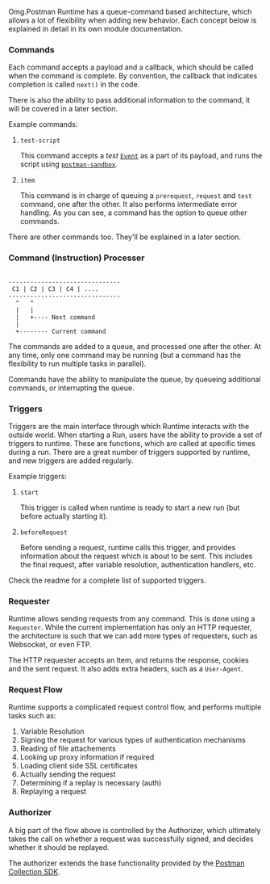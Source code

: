 Omg.Postman Runtime has a queue-command based architecture, which allows a lot of flexibility
when adding new behavior. Each concept below is explained in detail in its own module documentation.

### Commands

Each command accepts a payload and a callback, which should be called when the command is complete. 
By convention, the callback that indicates completion is called `next()` in the code.

There is also the ability to pass additional information to the command, it will be covered in a 
later section.

Example commands:

1. `test-script`

    This command accepts a _test_ [`Event`](http://www.postmanlabs.com/postman-collection/Event.html) as a part 
    of its payload, and runs the script using [`postman-sandbox`](https://github.com/postmanlabs/postman-sandbox).

2. `item`

    This command is in charge of queuing a `prerequest`, `request` and `test` command, one after the other. It also
    performs intermediate error handling. As you can see, a command has the option to queue other commands.

There are other commands too. They'll be explained in a later section.

### Command (Instruction) Processer

```text

-------------------------------
 C1 | C2 | C3 | C4 | ....
-------------------------------
  ^   ^
  |   |
  |   +---- Next command
  |
  +-------- Current command
```

The commands are added to a queue, and processed one after the other. At any time, 
only one command may be running (but a command has the flexibility to run multiple tasks
in parallel).

Commands have the ability to manipulate the queue, by queueing additional commands, or interrupting the
queue. 

### Triggers

Triggers are the main interface through which Runtime interacts with the outside world. When starting a Run,
users have the ability to provide a set of triggers to runtime. These are functions, which are called at specific
times during a run. There are a great number of triggers supported by runtime, and new triggers are added 
regularly.

Example triggers:

1.  `start`

    This trigger is called when runtime is ready to start a new run (but before actually starting it).
    
2. `beforeRequest`

    Before sending a request, runtime calls this trigger, and provides information about the request which is 
    about to be sent. This includes the final request, after variable resolution, authentication handlers, etc.
    
Check the readme for a complete list of supported triggers.

### Requester

Runtime allows sending requests from any command. This is done using a `Requester`. While the current implementation
has only an HTTP requester, the architecture is such that we can add more types of requesters, such as
Websocket, or even FTP. 

The HTTP requester accepts an Item, and returns the response, cookies and the sent request. It also adds
extra headers, such as a `User-Agent`.

### Request Flow

Runtime supports a complicated request control flow, and performs multiple tasks such as:

1. Variable Resolution
2. Signing the request for various types of authentication mechanisms
3. Reading of file attachements
4. Looking up proxy information if required
5. Loading client side SSL certificates
6. Actually sending the request
7. Determining if a replay is necessary (auth)
8. Replaying a request

### Authorizer

A big part of the flow above is controlled by the Authorizer, which ultimately takes the call on
whether a request was successfully signed, and decides whether it should be replayed.

The authorizer extends the base functionality provided by the 
[Postman Collection SDK](https://github.com/postmanlabs/postman-collection).

